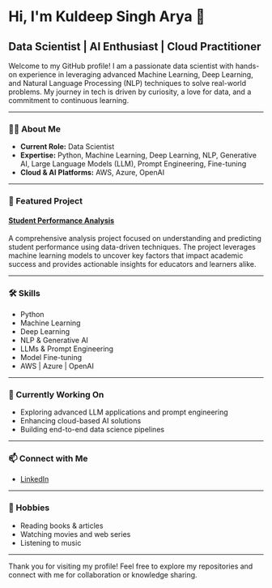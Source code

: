 # Hi, I'm Kuldeep Singh Arya 👋

## Data Scientist | AI Enthusiast | Cloud Practitioner

Welcome to my GitHub profile! I am a passionate data scientist with hands-on experience in leveraging advanced Machine Learning, Deep Learning, and Natural Language Processing (NLP) techniques to solve real-world problems. My journey in tech is driven by curiosity, a love for data, and a commitment to continuous learning.

---

### 🧑‍💻 About Me

- **Current Role:** Data Scientist
- **Expertise:** Python, Machine Learning, Deep Learning, NLP, Generative AI, Large Language Models (LLM), Prompt Engineering, Fine-tuning
- **Cloud & AI Platforms:** AWS, Azure, OpenAI

---

### 🚀 Featured Project

#### [Student Performance Analysis](#)
A comprehensive analysis project focused on understanding and predicting student performance using data-driven techniques. The project leverages machine learning models to uncover key factors that impact academic success and provides actionable insights for educators and learners alike.

---

### 🛠️ Skills

- Python
- Machine Learning
- Deep Learning
- NLP & Generative AI
- LLMs & Prompt Engineering
- Model Fine-tuning
- AWS | Azure | OpenAI

---

### 🌱 Currently Working On

- Exploring advanced LLM applications and prompt engineering
- Enhancing cloud-based AI solutions
- Building end-to-end data science pipelines

---

### 📫 Connect with Me

- [LinkedIn](https://www.linkedin.com/in/kuldeep-singh-arya-12b6a3bb/)

---

### 🎯 Hobbies

- Reading books & articles
- Watching movies and web series
- Listening to music

---

Thank you for visiting my profile! Feel free to explore my repositories and connect with me for collaboration or knowledge sharing.

